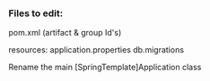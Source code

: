 ### Files to edit:

pom.xml (artifact & group Id's)

resources:
application.properties
db.migrations

Rename the main [SpringTemplate]Application class
